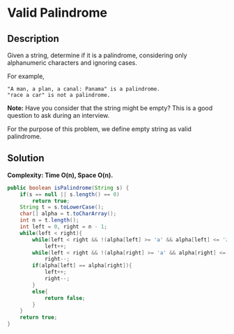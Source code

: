 # Valid Palindrome
## Description
Given a string, determine if it is a palindrome, considering only alphanumeric characters and ignoring cases.  

For example,  
```
"A man, a plan, a canal: Panama" is a palindrome.
"race a car" is not a palindrome.
```
**Note:**
Have you consider that the string might be empty? This is a good question to ask during an interview.  

For the purpose of this problem, we define empty string as valid palindrome.  
## Solution
**Complexity: Time O(n), Space O(n).**
```java
public boolean isPalindrome(String s) {
    if(s == null || s.length() == 0)
        return true;
    String t = s.toLowerCase();
    char[] alpha = t.toCharArray();
    int n = t.length();
    int left = 0, right = n - 1;
    while(left < right){
        while(left < right && !(alpha[left] >= 'a' && alpha[left] <= 'z' || alpha[left] >= '0' && alpha[left] <= '9'))
            left++;
        while(left < right && !(alpha[right] >= 'a' && alpha[right] <= 'z' || alpha[right] >= '0' && alpha[right] <= '9'))
            right--;
        if(alpha[left] == alpha[right]){
            left++;
            right--;
        }
        else{
            return false;
        }
    }
    return true;
}
```
